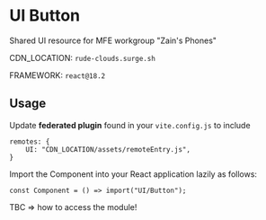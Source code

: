 # UI Button

Shared UI resource for MFE workgroup "Zain's Phones"

CDN_LOCATION: `rude-clouds.surge.sh`

FRAMEWORK: `react@18.2`

## Usage

Update **federated plugin** found in your `vite.config.js` to include

```
remotes: {
    UI: "CDN_LOCATION/assets/remoteEntry.js",
}
```

Import the Component into your React application lazily as follows:

```
const Component = () => import("UI/Button");
```

TBC => how to access the module!
